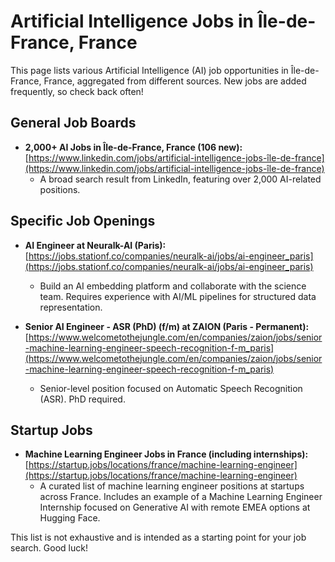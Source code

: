 # Artificial Intelligence Jobs in Île-de-France, France

This page lists various Artificial Intelligence (AI) job opportunities in Île-de-France, France, aggregated from different sources.  New jobs are added frequently, so check back often!

## General Job Boards

* **2,000+ AI Jobs in Île-de-France, France (106 new):** [https://www.linkedin.com/jobs/artificial-intelligence-jobs-île-de-france](https://www.linkedin.com/jobs/artificial-intelligence-jobs-île-de-france)
    *  A broad search result from LinkedIn, featuring over 2,000 AI-related positions.

## Specific Job Openings

* **AI Engineer at Neuralk-AI (Paris):** [https://jobs.stationf.co/companies/neuralk-ai/jobs/ai-engineer_paris](https://jobs.stationf.co/companies/neuralk-ai/jobs/ai-engineer_paris)
    * Build an AI embedding platform and collaborate with the science team. Requires experience with AI/ML pipelines for structured data representation.

* **Senior AI Engineer - ASR (PhD) (f/m) at ZAION (Paris - Permanent):** [https://www.welcometothejungle.com/en/companies/zaion/jobs/senior-machine-learning-engineer-speech-recognition-f-m_paris](https://www.welcometothejungle.com/en/companies/zaion/jobs/senior-machine-learning-engineer-speech-recognition-f-m_paris)
    * Senior-level position focused on Automatic Speech Recognition (ASR).  PhD required.

## Startup Jobs

* **Machine Learning Engineer Jobs in France (including internships):** [https://startup.jobs/locations/france/machine-learning-engineer](https://startup.jobs/locations/france/machine-learning-engineer)
    *  A curated list of machine learning engineer positions at startups across France. Includes an example of a Machine Learning Engineer Internship focused on Generative AI with remote EMEA options at Hugging Face.


This list is not exhaustive and is intended as a starting point for your job search.  Good luck!
```